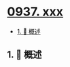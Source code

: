 # [0937. xxx](https://github.com/Tdahuyou/TNotes.leetcode/tree/main/notes/0937.%20xxx)

<!-- region:toc -->

- [1. 📝 概述](#1--概述)

<!-- endregion:toc -->

## 1. 📝 概述
